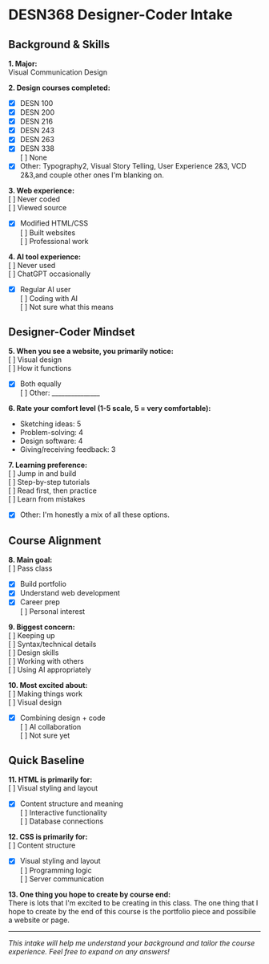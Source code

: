 # DESN368 Designer-Coder Intake

## Background & Skills

**1. Major:**  
Visual Communication Design

**2. Design courses completed:**  
- [x] DESN 100  
- [x] DESN 200  
- [x] DESN 216  
- [x] DESN 243  
- [x] DESN 263  
- [x] DESN 338  
[ ] None  
- [x] Other: Typography2, Visual Story Telling, User Experience 2&3, VCD 2&3,and couple other ones I'm blanking on.

**3. Web experience:**  
[ ] Never coded  
[ ] Viewed source  
- [x] Modified HTML/CSS  
[ ] Built websites  
[ ] Professional work

**4. AI tool experience:**  
[ ] Never used  
[ ] ChatGPT occasionally  
- [x] Regular AI user  
[ ] Coding with AI  
[ ] Not sure what this means

## Designer-Coder Mindset

**5. When you see a website, you primarily notice:**  
[ ] Visual design  
[ ] How it functions  
- [x] Both equally  
[ ] Other: _______________

**6. Rate your comfort level (1-5 scale, 5 = very comfortable):**  
- Sketching ideas: 5  
- Problem-solving: 4  
- Design software: 4 
- Giving/receiving feedback: 3

**7. Learning preference:**  
[ ] Jump in and build  
[ ] Step-by-step tutorials  
[ ] Read first, then practice  
[ ] Learn from mistakes  
- [X] Other: I'm honestly a mix of all these options. 

## Course Alignment

**8. Main goal:**  
[ ] Pass class  
- [x] Build portfolio  
- [x] Understand web development  
- [x] Career prep  
[ ] Personal interest

**9. Biggest concern:**  
[ ] Keeping up  
[ ] Syntax/technical details  
[ ] Design skills  
[ ] Working with others  
[ ] Using AI appropriately

**10. Most excited about:**  
[ ] Making things work  
[ ] Visual design  
- [x] Combining design + code  
[ ] AI collaboration  
[ ] Not sure yet

## Quick Baseline

**11. HTML is primarily for:**  
[ ] Visual styling and layout  
- [x] Content structure and meaning  
[ ] Interactive functionality  
[ ] Database connections

**12. CSS is primarily for:**  
[ ] Content structure  
- [x] Visual styling and layout  
[ ] Programming logic  
[ ] Server communication

**13. One thing you hope to create by course end:**  
There is lots that I'm excited to be creating in this class. The one thing that I hope to create by the end of this course is the portfolio piece and possibile a website or page.

---
*This intake will help me understand your background and tailor the course experience. Feel free to expand on any answers!*
